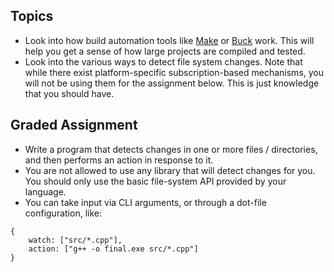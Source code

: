 
## Topics

- Look into how build automation tools like [Make](https://www.gnu.org/software/make/) or [Buck](https://buckbuild.com/) work. This will help you get a sense of how large projects are compiled and tested.
- Look into the various ways to detect file system changes. Note that while there exist platform-specific subscription-based mechanisms, you will not be using them for the assignment below. This is just knowledge that you should have.


## Graded Assignment

- Write a program that detects changes in one or more files / directories, and then performs an action in response to it.
- You are not allowed to use any library that will detect changes for you. You should only use the basic file-system API provided by your language.
- You can take input via CLI arguments, or through a dot-file configuration, like:
```
{
	watch: ["src/*.cpp"],
	action: ["g++ -o final.exe src/*.cpp"]
}
```
